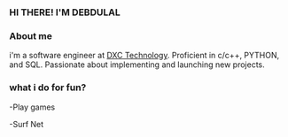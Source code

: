 ### HI THERE! I'M DEBDULAL

<!--
**vipe5/vipe5** is a ✨ _special_ ✨ repository because its `README.md` (this file) appears on your GitHub profile.

Here are some ideas to get you started:

- 🔭 I’m currently working on ...
- 🌱 I’m currently learning ...
- 👯 I’m looking to collaborate on ...
- 🤔 I’m looking for help with ...
- 💬 Ask me about ...
- 📫 How to reach me: ...
- 😄 Pronouns: ...
- ⚡ Fun fact: ...
-->
### About me
i'm a software engineer at [DXC Technology](https://www.dxc.technology/).
Proficient in c/c++, PYTHON, and SQL. Passionate about implementing and launching new projects.

### what i do for fun?
-Play games

-Surf Net
